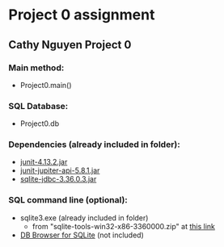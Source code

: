 # Project 0 assignment
## Cathy Nguyen Project 0

### Main method:
- Project0.main()

### SQL Database:
- Project0.db

### Dependencies (already included in folder):
- [junit-4.13.2.jar](https://mvnrepository.com/artifact/junit/junit)
- [junit-jupiter-api-5.8.1.jar](https://mvnrepository.com/artifact/org.junit.jupiter/junit-jupiter-api)
- [sqlite-jdbc-3.36.0.3.jar](https://mvnrepository.com/artifact/org.xerial/sqlite-jdbc)

### SQL command line (optional):
- sqlite3.exe (already included in folder) 
  -  from "sqlite-tools-win32-x86-3360000.zip" at [this link](https://www.sqlite.org/download.html)
- [DB Browser for SQLite](https://sqlitebrowser.org/dl/) (not included)
